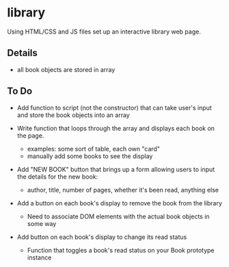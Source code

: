 # library

Using HTML/CSS and JS files set up an interactive library web page.

## Details

* all book objects are stored in array


## To Do

* Add function to script (not the constructor) that can take user's input and store the book objects into an array

* Write function that loops through the array and displays each book on the page.

    * examples: some sort of table, each own "card"
    * manually add some books to see the display

* Add "NEW BOOK" button that brings up a form allowing users to input the details for the new book:
    * author, title, number of pages, whether it's been read, anything else

* Add a button on each book's display to remove the book from the library
    * Need to associate DOM elements with the actual book objects in some way

* Add button on each book's display to change its read status
    * Function that toggles a book's read status on your Book prototype instance

